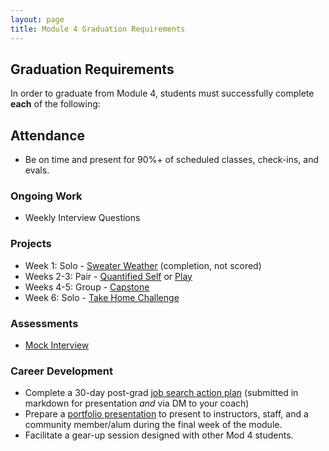 ```yaml
---
layout: page
title: Module 4 Graduation Requirements
---
```


## Graduation Requirements

In order to graduate from Module 4, students must successfully complete **each** of the following:

## Attendance

* Be on time and present for 90%+ of scheduled classes, check-ins, and evals.

### Ongoing Work

* Weekly Interview Questions

### Projects

* Week 1: Solo - [Sweater Weather](./projects/self_directed_fe/self_directed_fe_spec) (completion, not scored)
* Weeks 2-3: Pair - [Quantified Self](./projects/quantified_self/quantified_self_full_stack) or [Play](./projects/play/play)
* Weeks 4-5: Group - [Capstone](./capstone_project_overview)
* Week 6: Solo - [Take Home Challenge](./projects/take_home_challenge/take_home_challenge_spec)

### Assessments

* [Mock Interview](./mock_interview_assessment)

### Career Development

* Complete a 30-day post-grad [job search action plan](https://github.com/turingschool/career-development-curriculum/blob/master/module_four/post_grad_plan.md) (submitted in markdown for presentation _and_ via DM to your coach)
* Prepare a [portfolio presentation](./portfolio) to present to instructors, staff, and a community member/alum during the final week of the module.
* Facilitate a gear-up session designed with other Mod 4 students.
